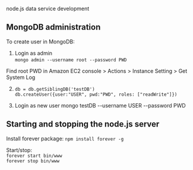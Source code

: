 node.js data service development

## MongoDB administration ##
To create user in MongoDB:
1) Login as admin <br>
`mongo admin --username root --password PWD`

Find root PWD in Amazon EC2 console > Actions > Instance Setting > Get System Log

2) `db = db.getSiblingDB('testDB')` <br>
`db.createUser({user:"USER", pwd:"PWD", roles: ["readWrite"]})`

3) Login as new user
mongo testDB --username USER --password PWD

## Starting and stopping the node.js server ##
Install forever package:
`npm install forever -g`

Start/stop:<br>
`forever start bin/www`<br>
`forever stop bin/www`
